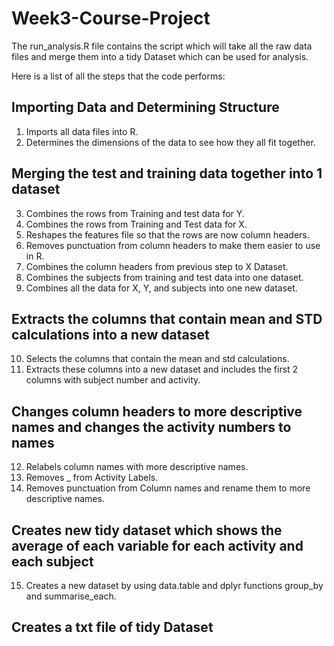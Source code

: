 # Week3-Course-Project

The run_analysis.R file contains the script which will take all the raw data files and merge them into a tidy Dataset which can be used for analysis.

Here is a list of all the steps that the code performs:

## Importing Data and Determining Structure
  1. Imports all data files into R.
  2. Determines the dimensions of the data to see how they all fit together.

## Merging the test and training data together into 1 dataset
  3. Combines the rows from Training and test data for Y.
  4. Combines the rows from Training and Test data for X.
  5. Reshapes the features file so that the rows are now column headers.
  6. Removes punctuation from column headers to make them easier to use in R.
  7. Combines the column headers from previous step to X Dataset.
  8. Combines the subjects from training and test data into one dataset.
  9. Combines all the data for X, Y, and subjects into one new dataset.

## Extracts the columns that contain mean and STD calculations into a new dataset
  10. Selects the columns that contain the mean and std calculations.
  11. Extracts these columns into a new dataset and includes the first 2 columns with subject number and activity.

## Changes column headers to more descriptive names and changes the activity numbers to names
  12. Relabels column names with more descriptive names.
  13. Removes _ from Activity Labels.
  14. Removes punctuation from Column names and rename them to more descriptive names.

## Creates new tidy dataset which shows the average of each variable for each activity and each subject
  15. Creates a new dataset by using data.table and dplyr functions group_by and summarise_each. 

## Creates a txt file of tidy Dataset
